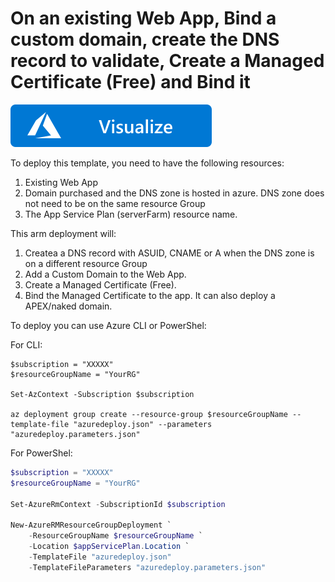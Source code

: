 # On an existing Web App, Bind a custom domain, create the DNS record to validate, Create a Managed Certificate (Free) and Bind it

[![Visualize](https://raw.githubusercontent.com/Azure/azure-quickstart-templates/master/1-CONTRIBUTION-GUIDE/images/visualizebutton.svg?sanitize=true)](http://armviz.io/#/?load=https%3A%2F%2Fraw.githubusercontent.com%2Fcoelho5br%2Fwebapp-bind-name-and-managed-certificate%2Fmaster%2Fcustomdomain.json)


To deploy this template, you need to have the following resources:

1. Existing Web App
2. Domain purchased and the DNS zone is hosted in azure. DNS zone does not need to be on the same resource Group
3. The App Service Plan (serverFarm) resource name.


This arm deployment will:

1. Createa a DNS record with ASUID, CNAME or A when the DNS zone is on a different resource Group
2. Add a Custom Domain to the Web App.
3. Create a  Managed Certificate (Free).
4. Bind the Managed Certificate to the app. It can also deploy a APEX/naked domain.

To deploy you can use Azure CLI or PowerShel:

For CLI:

```cli
$subscription = "XXXXX"
$resourceGroupName = "YourRG"

Set-AzContext -Subscription $subscription

az deployment group create --resource-group $resourceGroupName --template-file "azuredeploy.json" --parameters "azuredeploy.parameters.json"
```

For PowerShel:
```powershell
$subscription = "XXXXX"
$resourceGroupName = "YourRG"

Set-AzureRmContext -SubscriptionId $subscription

New-AzureRMResourceGroupDeployment `
    -ResourceGroupName $resourceGroupName `
    -Location $appServicePlan.Location `
    -TemplateFile "azuredeploy.json" 
    -TemplateFileParameters "azuredeploy.parameters.json"
```


